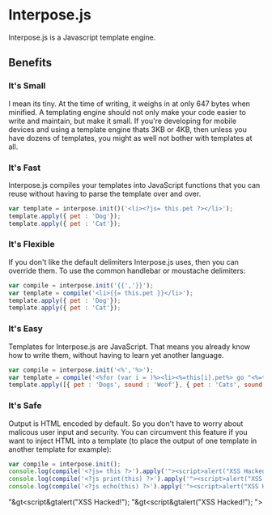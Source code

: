 Interpose.js
============

Interpose.js is a Javascript template engine.

Benefits
--------

### It's Small

I mean its tiny. At the time of writing, it weighs in at only 647 bytes when 
minified. A templating engine should not only make your code easier to write
and maintain, but make it small. If you're developing for mobile devices and
using a template engine thats 3KB or 4KB, then unless you have dozens of 
templates, you might as well not bother with templates at all.

### It's Fast

Interpose.js compiles your templates into JavaScript functions that you can
reuse without having to parse the template over and over.

```javascript
var template = interpose.init()('<li><?js= this.pet ?></li>');
template.apply({ pet : 'Dog'});
template.apply({ pet : 'Cat'});
```

### It's Flexible

If you don't like the default delimiters Interpose.js uses, then you can
override them. To use the common handlebar or moustache delimiters:

```javascript
var compile = interpose.init('{{','}}');
var template = compile('<li>{{= this.pet }}</li>');
template.apply({ pet : 'Dog'});
template.apply({ pet : 'Cat'});
```

### It's Easy

Templates for Interpose.js are JavaScript. That means you already know how
to write them, without having to learn yet another language.

```javascript
var compile = interpose.init('<%','%>');
var template = compile('<%for (var i = )%><li><%=this[i].pet%> go "<%=this[i].sound%>"</li><%}%>');
template.apply([{ pet : 'Dogs', sound : 'Woof'}, { pet : 'Cats', sound : 'Meow'}]);
```

### It's Safe

Output is HTML encoded by default. So you don't have to worry about malicous 
user input and security. You can circumvent this feature if you want to inject
HTML into a template (to place the output of one template in another template
for example):

```javascript
var compile = interpose.init();
console.log(compile('<?js= this ?>').apply('"><script>alert("XSS Hacked!");'));
console.log(compile('<?js print(this) ?>').apply('"><script>alert("XSS Hacked!");'));
console.log(compile('<?js echo(this) ?>').apply('"><script>alert("XSS Hacked!");'));

```
&quot;&gt&lt;script&gtalert(&quot;XSS Hacked!&quot;);
&quot;&gt&lt;script&gtalert(&quot;XSS Hacked!&quot;);
"><script>alert("XSS Hacked!"); 
```